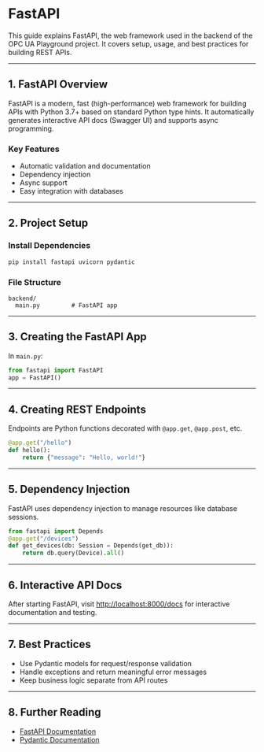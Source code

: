 #  FastAPI

This guide explains FastAPI, the web framework used in the backend of the OPC UA Playground project. It covers setup, usage, and best practices for building REST APIs.

---

## 1. FastAPI Overview

FastAPI is a modern, fast (high-performance) web framework for building APIs with Python 3.7+ based on standard Python type hints. It automatically generates interactive API docs (Swagger UI) and supports async programming.

### Key Features
- Automatic validation and documentation
- Dependency injection
- Async support
- Easy integration with databases

---

## 2. Project Setup

### Install Dependencies
```bash
pip install fastapi uvicorn pydantic
```

### File Structure
```
backend/
  main.py         # FastAPI app
```

---

## 3. Creating the FastAPI App

In `main.py`:
```python
from fastapi import FastAPI
app = FastAPI()
```

---

## 4. Creating REST Endpoints

Endpoints are Python functions decorated with `@app.get`, `@app.post`, etc.

```python
@app.get("/hello")
def hello():
    return {"message": "Hello, world!"}
```

---

## 5. Dependency Injection

FastAPI uses dependency injection to manage resources like database sessions.

```python
from fastapi import Depends
@app.get("/devices")
def get_devices(db: Session = Depends(get_db)):
    return db.query(Device).all()
```

---

## 6. Interactive API Docs

After starting FastAPI, visit [http://localhost:8000/docs](http://localhost:8000/docs) for interactive documentation and testing.

---

## 7. Best Practices
- Use Pydantic models for request/response validation
- Handle exceptions and return meaningful error messages
- Keep business logic separate from API routes

---

## 8. Further Reading
- [FastAPI Documentation](https://fastapi.tiangolo.com/)
- [Pydantic Documentation](https://docs.pydantic.dev/)
